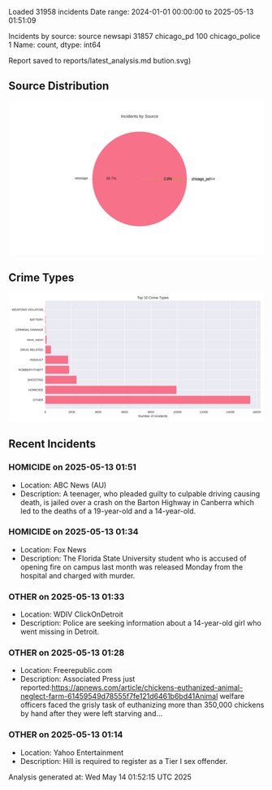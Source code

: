 
Loaded 31958 incidents
Date range: 2024-01-01 00:00:00 to 2025-05-13 01:51:09

Incidents by source:
source
newsapi           31857
chicago_pd          100
chicago_police        1
Name: count, dtype: int64

Report saved to reports/latest_analysis.md
bution.svg)

## Source Distribution
![Source Distribution](images/source_distribution.svg)

## Crime Types
![Crime Types](images/crime_types.svg)

## Recent Incidents

### HOMICIDE on 2025-05-13 01:51
- Location: ABC News (AU)
- Description: A teenager, who pleaded guilty to culpable driving causing death, is jailed over a crash on the Barton Highway in Canberra which led to the deaths of a 19-year-old and a 14-year-old.


### HOMICIDE on 2025-05-13 01:34
- Location: Fox News
- Description: The Florida State University student who is accused of opening fire on campus last month was released Monday from the hospital and charged with murder.


### OTHER on 2025-05-13 01:33
- Location: WDIV ClickOnDetroit
- Description: Police are seeking information about a 14-year-old girl who went missing in Detroit.


### OTHER on 2025-05-13 01:28
- Location: Freerepublic.com
- Description: Associated Press just reported:https://apnews.com/article/chickens-euthanized-animal-neglect-farm-61459549d78555f7fe121d6461b6bd41Animal welfare officers faced the grisly task of euthanizing more than 350,000 chickens by hand after they were left starving and…


### OTHER on 2025-05-13 01:14
- Location: Yahoo Entertainment
- Description: Hill is required to register as a Tier I sex offender.

Analysis generated at: Wed May 14 01:52:15 UTC 2025
